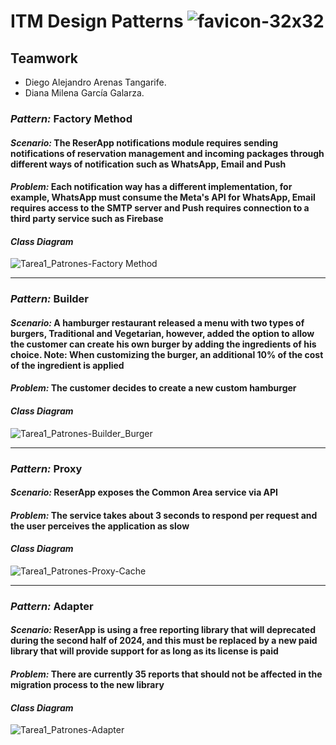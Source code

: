 # ITM Design Patterns  ![favicon-32x32](https://github.com/dtarenas/ITM.DesignPatterns/assets/42014718/b987e36b-5ca4-46c7-96ba-8602caaee562)

## Teamwork
- Diego Alejandro Arenas Tangarife.
- Diana Milena García Galarza.


### *Pattern:* Factory Method
#### *Scenario:* The ReserApp notifications module requires sending notifications of reservation management and incoming packages through different ways of notification such as WhatsApp, Email and Push
#### *Problem:* Each notification way has a different implementation, for example, WhatsApp must consume the Meta's API for WhatsApp, Email requires access to the SMTP server and Push requires connection to a third party service such as Firebase
#### *Class Diagram*
![Tarea1_Patrones-Factory Method](https://github.com/dtarenas/ITM.DesignPatterns/assets/42014718/422aa9df-8f8a-4b7f-97d2-cee81a489bb2)


-------------

### *Pattern:* Builder
#### *Scenario:* A hamburger restaurant released a menu with two types of burgers, Traditional and Vegetarian, however, added the option to allow the customer can create his own burger by adding the ingredients of his choice. Note: When customizing the burger, an additional 10% of the cost of the ingredient is applied
#### *Problem:* The customer decides to create a new custom hamburger
#### *Class Diagram*
![Tarea1_Patrones-Builder_Burger](https://github.com/dtarenas/ITM.DesignPatterns/assets/42014718/659ffae6-3c76-4177-8415-4db73eea9aba)


-------------

### *Pattern:* Proxy
#### *Scenario:* ReserApp exposes the Common Area service via API
#### *Problem:* The service takes about 3 seconds to respond per request and the user perceives the application as slow
#### *Class Diagram*
![Tarea1_Patrones-Proxy-Cache](https://github.com/dtarenas/ITM.DesignPatterns/assets/42014718/cb3a9b3d-1113-4c73-825d-6f5c351024f7)


-------------

### *Pattern:* Adapter
#### *Scenario:* ReserApp is using a free reporting library that will deprecated during the second half of 2024, and this must be replaced by a new paid library that will provide support for as long as its license is paid
#### *Problem:* There are currently 35 reports that should not be affected in the migration process to the new library
#### *Class Diagram*
![Tarea1_Patrones-Adapter](https://github.com/dtarenas/ITM.DesignPatterns/assets/42014718/c9042d2d-6571-43f4-8723-405be3a3faa7)


